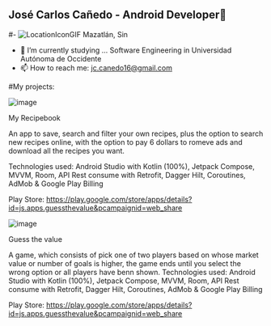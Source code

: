 ## José Carlos Cañedo - Android Developer📱

#- ![LocationIconGIF](https://github.com/user-attachments/assets/d448cf68-1dbe-4e60-aa95-9c8f391714e2)
 Mazatlán, Sin
- 🌱 I’m currently studying ... Software Engineering in Universidad Autónoma de Occidente
- 📫 How to reach me: jc.canedo16@gmail.com

#My projects:

  ![image](https://github.com/user-attachments/assets/fe56aa3b-9883-41c8-87d6-1e1024429131)

  My Recipebook

  An app to save, search and filter your own recipes, plus the option to search new recipes online, with the option to pay 6 dollars to romeve ads and download all the recipes you want.

  Technologies used: Android Studio with Kotlin (100%), Jetpack Compose, MVVM, Room, API Rest consume with Retrofit, Dagger Hilt, Coroutines, AdMob & Google Play Billing

  Play Store: https://play.google.com/store/apps/details?id=js.apps.guessthevalue&pcampaignid=web_share


  ![image](https://github.com/user-attachments/assets/fe56aa3b-9883-41c8-87d6-1e1024429131)

  Guess the value

  A game, which consists of pick one of two players based on whose market value or number of goals is higher, the game ends until you select the wrong option or all players have benn shown.
  Technologies used: Android Studio with Kotlin (100%), Jetpack Compose, MVVM, Room, API Rest consume with Retrofit, Dagger Hilt, Coroutines, AdMob & Google Play Billing

  Play Store: https://play.google.com/store/apps/details?id=js.apps.guessthevalue&pcampaignid=web_share

  

<!--
**hicks17/hicks17** is a ✨ _special_ ✨ repository because its `README.md` (this file) appears on your GitHub profile.

Here are some ideas to get you started:

- 🔭 I’m currently working on ...
- 🌱 I’m currently studying ... Software Engineering in Universidad Autónoma de Occidente
- 👯 I’m looking to collaborate on ...
- 🤔 I’m looking for help with ...
- 💬 Ask me about ...
- 📫 How to reach me: ... jc.canedo16@gmail.com
- 😄 Pronouns: ...
- ⚡ Fun fact: ...
-->
